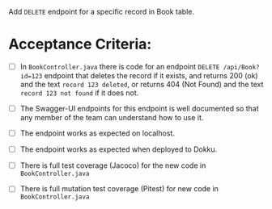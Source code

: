  Add `DELETE` endpoint for a specific record in Book table.

# Acceptance Criteria:

- [ ] In `BookController.java` there is code for an 
      endpoint `DELETE /api/Book?id=123` endpoint 
      that deletes the record if it exists, and returns 200 (ok) and 
      the text `record 123 deleted`, or returns 404 (Not Found) and
      the text `record 123 not found` if it does not.
- [ ] The Swagger-UI endpoints for this endpoint is well documented
      so that any member of the team can understand how to use it.
- [ ] The endpoint works as expected on localhost.
- [ ] The endpoint works as expected when deployed to Dokku.
- [ ] There is full test coverage (Jacoco) for the new code in 
      `BookController.java`
- [ ] There is full mutation test coverage (Pitest) for new code in
      `BookController.java`


